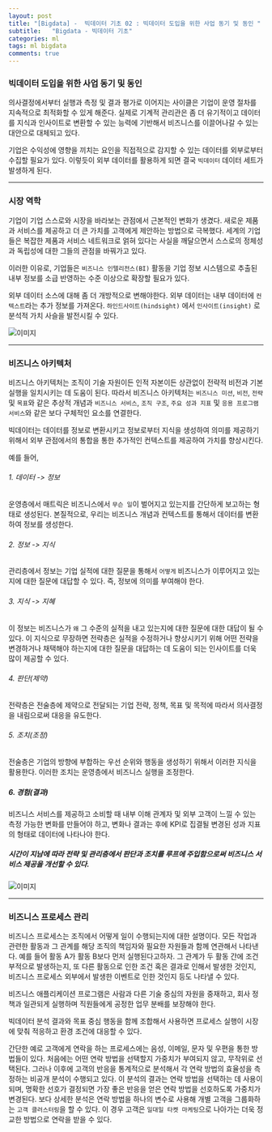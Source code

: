 ```yaml
---
layout: post
title: "[Bigdata] -  빅데이터 기초 02 : 빅데이터 도입을 위한 사업 동기 및 동인 "
subtitle:   "Bigdata - 빅데이터 기초"
categories: ml
tags: ml bigdata
comments: true
---
```


### 빅데이터 도입을 위한 사업 동기 및 동인

의사결정에서부터 실행과 측정 및 결과 평가로 이어지는 사이클은 기업이 운영 절차를 지속적으로 최적화할 수 있게 해준다. 실제로 기계적 관리관은 좀 더 유기적이고 데이터를 지식과 인사이트로 변환할 수 있는 능력에 기반해서 비즈니스를 이끌어나갈 수 있는 대안으로 대체되고 있다.

기업은 수익성에 영향을 끼치는 요인을 직접적으로 감지할 수 있는 데이터를 외부로부터 수집할 필요가 있다. 이렇듯이 외부 데이터를 활용하게 되면 결국 `빅데이터` 데이터 세트가 발생하게 된다.

---

### 시장 역학

기업이 기업 스스로와 시장을 바라보는 관점에서 근본적인 변화가 생겼다.
새로운 제품과 서비스를 제공하고 더 큰 가치를 고객에게 제안하는 방법으로 극복했다. 세계의 기업들은 복잡한 제품과 서비스 네트워크로 얽혀 있다는 사실을 깨달으면서 스스로의 정체성과 독립성에 대한 그들의 관점을 바꿔가고 있다.

이러한 이유로, 기업들은 `비즈니스 인텔리전스(BI)` 활동을 기업 정보 시스템으로 추출된 내부 정보를 소급 반영하는 수준 이상으로 확장할 필요가 있다.

외부 데이터 소스에 대해 좀 더 개방적으로 변해야한다. 외부 데이터는 내부 데이터에 `컨텍스트`라는 추가 정보를 가져온다. 
`하인드사이트(hindsight)` 에서 `인사이트(insight)` 로 분석적 가치 사슬을 발전시킬 수 있다.

![이미지](https://Funncy.github.io/assets/img/bigdata/02/2020-05-11-DIKW_01.png "DIKW 01")

---

### 비즈니스 아키텍처

비즈니스 아키텍처는 조직이 기술 자원이든 인적 자본이든 상관없이 전략적 비전과 기본 실행을 일치시키는 데 도움이 된다. 따라서 비즈니스 아키텍처는 `비즈니스 미션`, `비전`, `전략` 및 `목표`와 같은 추상적 개념과 `비즈니스 서비스`, `조직 구조`, `주요 성과 지표` 및 `응용 프로그램 서비스`와 같은 보다 구체적인 요소를 연결한다.

빅데이터는 데이터를 정보로 변환시키고 정보로부터 지식을 생성하여 의미를 제공하기 위해서 외부 관점에서의 통합을 통한 추가적인 컨텍스트를 제공하여 가치를 향상시킨다.

예를 들어, 
###### 1. 데이터 -> 정보
운영층에서 매트릭은 비즈니스에서 `무슨 일`이 벌어지고 있는지를 간단하게 보고하는 형태로 생성된다. 본질적으로, 우리는 비즈니스 개념과 컨텍스트를 통해서 데이터를 변환하여 정보를 생성한다. 

###### 2. 정보 -> 지식
관리층에서 정보는 기업 실적에 대한 질문을 통해서 `어떻게` 비즈니스가 이루어지고 있는지에 대한 질문에 대답할 수 있다. 
즉, 정보에 의미를 부여해야 한다. 

###### 3. 지식 -> 지혜
이 정보는 비즈니스가 `왜` 그 수준의 실적을 내고 있는지에 대한 질문에 대한 대답이 될 수 있다. 이 지식으로 무장하면 전략층은 실적을 수정하거나 향상시키기 위해 어떤 전략을 변경하거나 채택해야 하는지에 대한 질문을 대답하는 데 도움이 되는 인사이트를 더욱 많이 제공할 수 있다.

###### 4. 판단(제약)
전략층은 전술층에 제약으로 전달되는 기업 전략, 정책, 목표 및 목적에 따라서 의사결정을 내림으로써 대응을 유도한다.

###### 5. 조치(조정)
전술층은 기업의 방향에 부합하는 우선 순위와 행동을 생성하기 위해서 이러한 지식을 활용한다. 이러한 조치는 운영층에서 비즈니스 실행을 조정한다.

##### 6. 경험(결과)
비즈니스 서비스를 제공하고 소비할 때 내부 이해 관계자 및 외부 고객이 느낄 수 있는 측정 가능한 변화를 만들어야 하고, 변화나 결과는 후에 KPI로 집결될 변경된 성과 지표의 형태로 데이터에 나타나야 한다. 

##### 시간이 지남에 따라 전략 및 관리층에서 판단과 조치를 루프에 주입함으로써 비즈니스 서비스 제공을 개선할 수 있다.

![이미지](https://Funncy.github.io/assets/img/bigdata/02/2020-05-11-DIKW_02.png "DIKW 02")

---

### 비즈니스 프로세스 관리

비즈니스 프로세스는 조직에서 어떻게 일이 수행되는지에 대한 설명이다. 모든 작업과 관련한 활동과 그 관계를 해당 조직의 책임자와 필요한 자원들과 함께 연관해서 나타낸다.
예를 들어 활동 A가 활동 B보다 먼저 실행된다고하자. 그 관계가 두 활동 간에 조건부적으로 발생하는지, 또 다른 활동으로 인한 조건 혹은 결과로 인해서 발생한 것인지, 비즈니스 프로세스 외부에서 발생한 이벤트로 인한 것인지 등도 나타낼 수 있다.

비즈니스 애플리케이션 프로그램은 사람과 다른 기술 중심의 자원을 중재하고, 회사 정책과 일관되게 실행하며 직원들에게 공정한 업무 분배를 보장해야 한다.

빅데이터 분석 결과와 목표 중심 행동을 함께 조합해서 사용하면 프로세스 실행이 시장에 맞춰 적응하고 환경 조건에 대응할 수 있다. 

간단한 예로 고객에게 연락을 하는 프로세스에는 음성, 이메일, 문자 및 우편을 통한 방법들이 있다. 처음에는 어떤 연락 방법을 선택할지 가중치가 부여되지 않고, 무작위로 선택된다. 그러나 이후에 고객의 반응을 통계적으로 분석해서 각 연락 방법의 효율성을 측정하는 비공개 분석이 수행되고 있다. 이 분석의 결과는 연락 방법을 선택하는 데 사용이 되며, 명확한 선호가 결정되면 가장 좋은 반응을 얻은 연락 방법을 선호하도록 가중치가 변경된다. 보다 상세한 분석은 연락 방법을 하나의 변수로 사용해 개별 고객을 그룹화하는 `고객 클러스터링`을 할 수 있다. 이 경우 고객은 `일대일 타켓 마케팅`으로 나아가는 더욱 정교한 방법으로 연락을 받을 수 있다.

